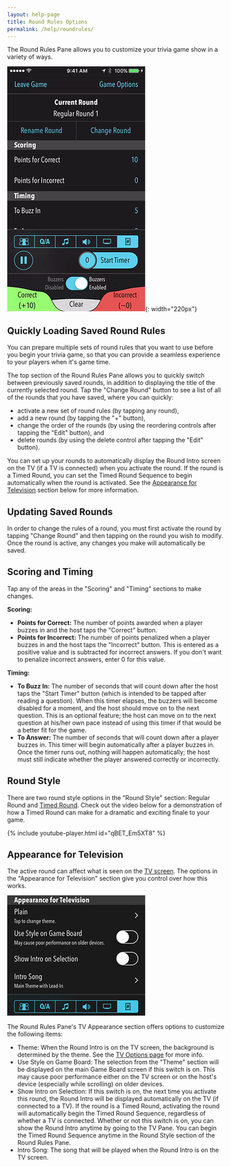 ```yaml
---
layout: help-page
title: Round Rules Options
permalink: /help/roundrules/
---
```


The Round Rules Pane allows you to customize your trivia game show in a variety of ways.

![round rules pane](/images/help/v2-0-0/round-pane-phone.png){: width="220px"}

## Quickly Loading Saved Round Rules

You can prepare multiple sets of round rules that you want to use before you begin your trivia game, so that you can provide a seamless experience to your players when it's game time.

The top section of the Round Rules Pane allows you to quickly switch between previously saved rounds, in addition to displaying the title of the currently selected round. Tap the "Change Round" button to see a list of all of the rounds that you have saved, where you can quickly:

* activate a new set of round rules (by tapping any round),
* add a new round (by tapping the "+" button),
* change the order of the rounds (by using the reordering controls after tapping the "Edit" button), and
* delete rounds (by using the delete control after tapping the "Edit" button).

You can set up your rounds to automatically display the Round Intro screen on the TV (if a TV is connected) when you activate the round. If the round is a Timed Round, you can set the Timed Round Sequence to begin automatically when the round is activated. See the [Appearance for Television](#appearance-for-television) section below for more information.

## Updating Saved Rounds

In order to change the rules of a round, you must first activate the round by tapping "Change Round" and then tapping on the round you wish to modify. Once the round is active, any changes you make will automatically be saved.

## Scoring and Timing

Tap any of the areas in the "Scoring" and "Timing" sections to make changes.

**Scoring:**

* **Points for Correct:** The number of points awarded when a player buzzes in and the host taps the "Correct" button.
* **Points for Incorrect:** The number of points penalized when a player buzzes in and the host taps the "Incorrect" button. This is entered as a positive value and is subtracted for incorrect answers. If you don't want to penalize incorrect answers, enter 0 for this value.

**Timing:**

* **To Buzz In:** The number of seconds that will count down after the host taps the "Start Timer" button (which is intended to be tapped after reading a question). When this timer elapses, the buzzers will become disabled for a moment, and the host should move on to the next question. This is an optional feature; the host can move on to the next question at his/her own pace instead of using this timer if that would be a better fit for the game.
* **To Answer:** The number of seconds that will count down after a player buzzes in. This timer will begin automatically after a player buzzes in. Once the timer runs out, nothing will happen automatically; the host must still indicate whether the player answered correctly or incorrectly.

## Round Style

There are two round style options in the "Round Style" section: Regular Round and [Timed Round](/help/timedround). Check out the video below for a demonstration of how a Timed Round can make for a dramatic and exciting finale to your game.

{% include youtube-player.html id="qBET_Em5XT8" %}

## Appearance for Television

The active round can affect what is seen on the [TV screen](/help/tv). The options in the "Appearance for Television" section give you control over how this works.

![round rules tv appearance](/images/help/v2-0-0/round-rules-appearance-for-tv.png)

The Round Rules Pane's TV Appearance section offers options to customize the following items:

* Theme: When the Round Intro is on the TV screen, the background is determined by the theme. See the [TV Options page](/help/tv) for more info.
* Use Style on Game Board: The selection from the "Theme" section will be displayed on the main Game Board screen if this switch is on. This may cause poor performance either on the TV screen or on the host's device (especially while scrolling) on older devices.
* Show Intro on Selection: If this switch is on, the next time you activate this round, the Round Intro will be displayed automatically on the TV (if connected to a TV). If the round is a Timed Round, activating the round will automatically begin the Timed Round Sequence, regardless of whether a TV is connected. Whether or not this switch is on, you can show the Round Intro anytime by going to the TV Pane. You can begin the Timed Round Sequence anytime in the Round Style section of the Round Rules Pane.
* Intro Song: The song that will be played when the Round Intro is on the TV screen.
